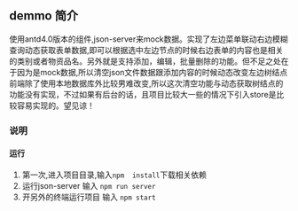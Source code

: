 ## demmo 简介
使用antd4.0版本的组件,json-server来mock数据。实现了左边菜单联动右边模糊查询动态获取表单数据,即可以根据选中左边节点的时候右边表单的内容也是相关的类别或者物资品名。另外就是支持添加，编辑，批量删除的功能。但不足之处在于因为是mock数据,所以清空json文件数据跟添加内容的时候动态改变左边树结点前端除了使用本地数据库外比较男难改变,所以这次清空功能与动态获取树结点的功能没有实现，不过如果有后台的话，且项目比较大一些的情况下引入store是比较容易实现的。望见谅！

### 说明

#### 运行
1. 第一次,进入项目目录,输入`npm  install`下载相关依赖  
2. 运行json-server 输入 `npm run server`
3. 开另外的终端运行项目 输入 `npm start `

